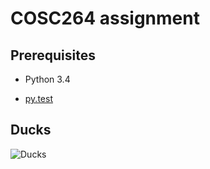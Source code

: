 # COSC264 assignment

## Prerequisites

* Python 3.4

* [py.test]

[py.test]: http://pytest.org/


## Ducks

![Ducks](http://i.telegraph.co.uk/multimedia/archive/01367/pducks1_1367221c.jpg)
